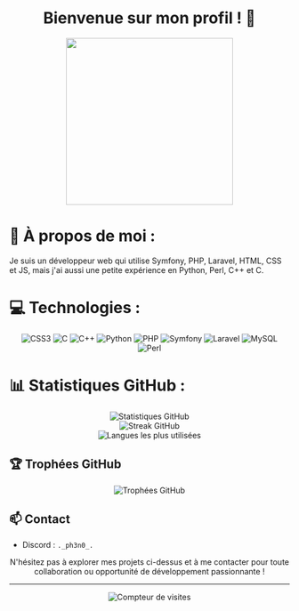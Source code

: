<h1 align="center">Bienvenue sur mon profil ! 👋</h1>

<p align="center">
  <img src="http://i.gifer.com/EgUx.gif" width="300">
</p>

# 💫 À propos de moi :
Je suis un développeur web qui utilise Symfony, PHP, Laravel, HTML, CSS et JS, mais j'ai aussi une petite expérience en Python, Perl, C++ et C.<br>

# 💻 Technologies :
<p align="center">
  <img src="https://img.shields.io/badge/css3-%231572B6.svg?style=for-the-badge&logo=css3&logoColor=white" alt="CSS3">
  <img src="https://img.shields.io/badge/c-%2300599C.svg?style=for-the-badge&logo=c&logoColor=white" alt="C">
  <img src="https://img.shields.io/badge/c++-%2300599C.svg?style=for-the-badge&logo=c%2B%2B&logoColor=white" alt="C++">
  <img src="https://img.shields.io/badge/python-3670A0?style=for-the-badge&logo=python&logoColor=ffdd54" alt="Python">
  <img src="https://img.shields.io/badge/php-%23777BB4.svg?style=for-the-badge&logo=php&logoColor=white" alt="PHP">
  <img src="https://img.shields.io/badge/symfony-%23000000.svg?style=for-the-badge&logo=symfony&logoColor=white" alt="Symfony">
  <img src="https://img.shields.io/badge/laravel-%23FF2D20.svg?style=for-the-badge&logo=laravel&logoColor=white" alt="Laravel">
  <img src="https://img.shields.io/badge/mysql-4479A1.svg?style=for-the-badge&logo=mysql&logoColor=white" alt="MySQL">
  <img src="https://img.shields.io/badge/perl-%2339457E.svg?style=for-the-badge&logo=perl&logoColor=white" alt="Perl">
</p>

# 📊 Statistiques GitHub :
<p align="center">
  <img src="https://github-readme-stats.vercel.app/api?username=ph3n0&theme=shadow_red&hide_border=false&include_all_commits=false&count_private=false" alt="Statistiques GitHub"><br/>
  <img src="https://github-readme-streak-stats.herokuapp.com/?user=ph3n0&theme=shadow_red&hide_border=false" alt="Streak GitHub"><br/>
  <img src="https://github-readme-stats.vercel.app/api/top-langs/?username=ph3n0&theme=shadow_red&hide_border=false&include_all_commits=false&count_private=false&layout=compact" alt="Langues les plus utilisées">
</p>

## 🏆 Trophées GitHub
<p align="center">
  <img src="https://github-profile-trophy.vercel.app/?username=ph3n0&theme=radical&no-frame=false&no-bg=true&margin-w=4" alt="Trophées GitHub">
</p>

## 📫 Contact

- Discord : `._ph3n0_.`

<p align="center">
  N'hésitez pas à explorer mes projets ci-dessus et à me contacter pour toute collaboration ou opportunité de développement passionnante !
</p>

---
<p align="center">
  <img src="https://visitcount.itsvg.in/api?id=ph3n0&icon=0&color=0" alt="Compteur de visites">
</p>
